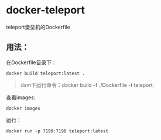 # docker-teleport
teleport堡垒机的Dockerfile

## 用法：
在Dockerfile目录下：
```
docker build teleport:latest .
```
> dsm下运行命令：docker build -f ./Dockerfile  -t teleport .

查看images:
```
docker images
```
运行：
```
docker run -p 7190:7190 teleport:latest
```
